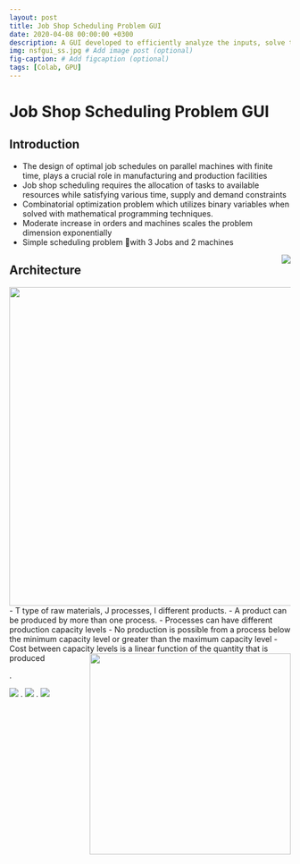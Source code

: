 ```yaml
---
layout: post
title: Job Shop Scheduling Problem GUI
date: 2020-04-08 00:00:00 +0300
description: A GUI developed to efficiently analyze the inputs, solve the problem and also provide a detailed analysis of the solution without requiring any in-depth knowledge of the solution procedure or optimization solvers.
img: nsfgui_ss.jpg # Add image post (optional)
fig-caption: # Add figcaption (optional)
tags: [Colab, GPU]
---
```




# Job Shop Scheduling Problem GUI
## Introduction
- The design of optimal job schedules on parallel machines with finite time, plays a crucial role in manufacturing and production facilities
- Job shop scheduling requires the allocation of tasks to available resources while satisfying various time, supply and demand constraints
- Combinatorial optimization problem which utilizes binary variables when solved with mathematical programming techniques.
- Moderate increase in orders and machines scales the problem dimension exponentially
- Simple scheduling problem with 3 Jobs and 2 machines
<img align="right" src="{{site.baseurl}}/assets/img/jssp1.jpg">

## Architecture
<!-- [Screenshot of GUI]({{site.baseurl}}/assets/img/pp_architecture.jpg) -->
<img align="left" width="570" src="{{site.baseurl}}/assets/img/pp_architecture.jpg">
- T type of raw materials, J processes, I different products.
- A product can be produced by more than one process.
- Processes can have different production capacity levels
- No production is possible from a process below the minimum capacity level or greater than the maximum capacity level
- Cost between capacity levels is a linear function of the quantity that is produced
<img align="right" width="360" src="{{site.baseurl}}/assets/img/pp_plot.jpg">

.
<!-- [Screenshot of GUI]({{site.baseurl}}/assets/img/pp1.png) -->
<img src="{{site.baseurl}}/assets/img/pp1.jpg">
.
<img src="{{site.baseurl}}/assets/img/pp2s.jpg">
.
<img src="{{site.baseurl}}/assets/img/pp3.jpg">
